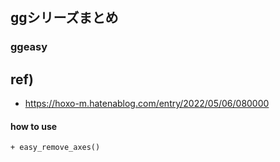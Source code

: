 ## ggシリーズまとめ



### ggeasy
ref)
- 
- https://hoxo-m.hatenablog.com/entry/2022/05/06/080000
#### how to use 
`+ easy_remove_axes()`



